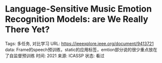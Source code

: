 # Language-Sensitive Music Emotion Recognition Models: are We Really There Yet?

Tags: 多任务, 对比学习
URL: https://ieeexplore.ieee.org/document/9413721
data: Frame的speech预训练，static的应用标签，emtion部分说的很少重点放在了自监督预训练
时间: 2021
来源: ICASSP
状态: 看过
